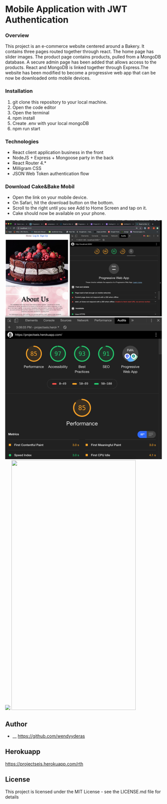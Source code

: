 # Mobile Application with JWT Authentication

### Overview

This project is an e-commerce website centered around a Bakery. It contains three pages routed together through react. The home page has slider images. The product page contains products, pulled from a MongoDB database. A secure admin page has been added that allows access to the products. React and MongoDB is linked together through Express.The website has been modified to become a progressive web app that can be now be downloaded onto mobile devices.


### Installation 

1. git clone this repository to your local machine.
2. Open the code editor
3. Open the terminal
4. npm install
5. Create .env with your local mongoDB
6. npm run start

  
### Technologies
- React client application business in the front
- NodeJS + Express + Mongoose party in the back
- React Router 4.*
- Milligram CSS 
- JSON Web Token authentication flow

### Download Cake&Bake Mobil
- Open the link on your mobile device.
- On Safari, hit the download button on the bottom.
- Scroll to the right until you see Add to Home Screen and tap on it.
- Cake should now be available on your phone.


![](screenshots/before.png) 
![](screenshots/after.png) 
![](screenshots/mobile.PNG)  <img src="screenshots/mobile.png" height= 800px width = 400px >



## Author
- __ https://github.com/wendyyderas

## Herokuapp

https://projectseis.herokuapp.com/rth

## License
This project is licensed under the MIT License - see the LICENSE.md file for details

